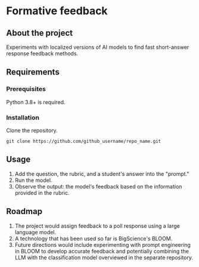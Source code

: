# Formative feedback 

## About the project
Experiments with localized versions of AI models to find fast short-answer response feedback methods.

## Requirements

### Prerequisites
Python 3.8+ is required.

### Installation
Clone the repository.

```git clone https://github.com/github_username/repo_name.git```

## Usage

1. Add the question, the rubric, and a student's answer into the "prompt."
2. Run the model.
3. Observe the output: the model's feedback based on the information provided in the rubric.

## Roadmap

1. The project would assign feedback to a poll response using a large language model.
2. A technology that has been used so far is BigScience's BLOOM. 
3. Future directions would include experimenting with prompt engineering in BLOOM to develop accurate feedback and potentially combining the LLM with the classification model overviewed in the separate repository.

